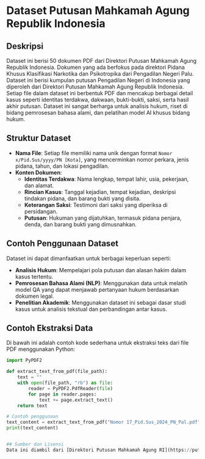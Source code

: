 # Dataset Putusan Mahkamah Agung Republik Indonesia

## Deskripsi
Dataset ini berisi 50 dokumen PDF dari Direktori Putusan Mahkamah Agung Republik Indonesia. Dokumen yang ada berfokus pada direktori Pidana Khusus Klasifikasi Narkotika dan Psikotropika dari Pengadilan Negeri Palu. 
Dataset ini berisi kumpulan putusan Pengadilan Negeri di Indonesia yang diperoleh dari Direktori Putusan Mahkamah Agung Republik Indonesia. Setiap file dalam dataset ini berbentuk PDF dan mencakup berbagai detail kasus seperti identitas terdakwa, dakwaan, bukti-bukti, saksi, serta hasil akhir putusan. Dataset ini sangat berharga untuk analisis hukum, riset di bidang pemrosesan bahasa alami, dan pelatihan model AI khusus bidang hukum.

## Struktur Dataset
- **Nama File**: Setiap file memiliki nama unik dengan format `Nomor x/Pid.Sus/yyyy/PN [Kota]`, yang mencerminkan nomor perkara, jenis pidana, tahun, dan lokasi pengadilan.
- **Konten Dokumen**:
  - **Identitas Terdakwa**: Nama lengkap, tempat lahir, usia, pekerjaan, dan alamat.
  - **Rincian Kasus**: Tanggal kejadian, tempat kejadian, deskripsi tindakan pidana, dan barang bukti yang disita.
  - **Keterangan Saksi**: Testimoni dari saksi yang diperiksa di persidangan.
  - **Putusan**: Hukuman yang dijatuhkan, termasuk pidana penjara, denda, dan barang bukti yang dimusnahkan.
  
## Contoh Penggunaan Dataset
Dataset ini dapat dimanfaatkan untuk berbagai keperluan seperti:
- **Analisis Hukum**: Mempelajari pola putusan dan alasan hakim dalam kasus tertentu.
- **Pemrosesan Bahasa Alami (NLP)**: Menggunakan data untuk melatih model QA yang dapat menjawab pertanyaan hukum berdasarkan dokumen legal.
- **Penelitian Akademik**: Menggunakan dataset ini sebagai dasar studi kasus untuk analisis tekstual dan perbandingan antar kasus.

## Contoh Ekstraksi Data
Di bawah ini adalah contoh kode sederhana untuk ekstraksi teks dari file PDF menggunakan Python:

```python
import PyPDF2

def extract_text_from_pdf(file_path):
    text = ""
    with open(file_path, "rb") as file:
        reader = PyPDF2.PdfReader(file)
        for page in reader.pages:
            text += page.extract_text()
    return text

# Contoh penggunaan
text_content = extract_text_from_pdf("Nomor 17_Pid.Sus_2024_PN_Pal.pdf")
print(text_content)


## Sumber dan Lisensi
Data ini diambil dari [Direktori Putusan Mahkamah Agung RI](https://putusan3.mahkamahagung.go.id/direktori.html) dan hanya untuk penggunaan riset. Harap mematuhi ketentuan yang berlaku.
